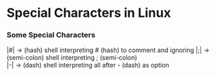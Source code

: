 # Special Characters in Linux

### Some Special Characters      

|#| -> (hash) shell interpreting # (hash) to comment and ignoring 
|;| -> (semi-colon) shell interpreting ; (semi-colon)  
|-| -> (dash) shell interpreting all after - (dash) as option 




